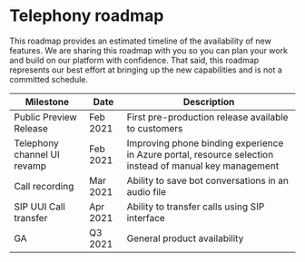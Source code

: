 # Telephony roadmap

This roadmap provides an estimated timeline of the availability of new features. We are sharing this roadmap with you so you can plan your work and build on our platform with confidence. That said, this roadmap represents our best effort at bringing up the new capabilities and is not a committed schedule.


| Milestone                    | Date        | Description |
| -----------------------      | ----------- | ----------- |
| Public Preview Release       | Feb 2021    | First pre-production release available to customers |
| Telephony channel UI revamp  | Feb 2021    | Improving phone binding experience in Azure portal, resource selection instead of manual key management |
| Call recording               | Mar 2021    | Ability to save bot conversations in an audio file |
| SIP UUI Call transfer        | Apr 2021    | Ability to transfer calls using SIP interface |
| GA                           | Q3 2021     | General product availability |
